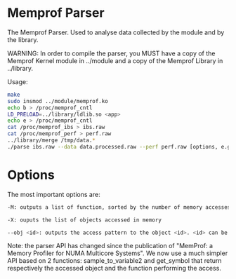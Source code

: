 Memprof Parser
==============
The Memprof Parser. Used to analyse data collected by the module and by the library.

WARNING: In order to compile the parser, you MUST have a copy of the Memprof Kernel module in ../module and a copy of the Memprof Library in ../library.


Usage:

```bash
make 
sudo insmod ../module/memprof.ko 
echo b > /proc/memprof_cntl 
LD_PRELOAD=../library/ldlib.so <app> 
echo e > /proc/memprof_cntl 
cat /proc/memprof_ibs > ibs.raw 
cat /proc/memprof_perf > perf.raw 
../library/merge /tmp/data.* 
./parse ibs.raw --data data.processed.raw --perf perf.raw [options, e.g. -M] 
```

Options
=======
The most important options are:

```bash
-M: outputs a list of function, sorted by the number of memory accesses they have performed 

-X: ouputs the list of objects accessed in memory 

--obj <id>: outputs the access pattern to the object <id>. <id> can be found using the -X option (it is the first number on each line of the -X output) 

```

Note: the parser API has changed since the publication of "MemProf: a Memory Profiler for NUMA Multicore Systems". We now use a much simpler API based on 2 functions: sample_to_variable2 and get_symbol that return respectively the accessed object and the function performing the access.
